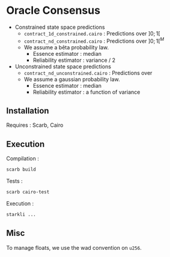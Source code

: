 # Oracle Consensus

- Constrained state space predictions
    - ``contract_1d_constrained.cairo`` : Predictions over $]0;1[$
    - ``contract_nd_constrained.cairo`` : Predictions over $]0;1[^M$
    - We assume a bêta probability law.
        - Essence estimator : median
        - Reliability estimator : variance / 2
- Unconstrained state space predictions
    - ``contract_nd_unconstrained.cairo`` : Predictions over 
    - We assume a gaussian probability law.
        - Essence estimator : median
        - Reliability estimator : a function of variance

## Installation

Requires : Scarb, Cairo

## Execution

Compilation :
```bash
scarb build
```

Tests :
```bash
scarb cairo-test
```

Execution :
```bash
starkli ...
```

## Misc

To manage floats, we use the wad convention on ``u256``.